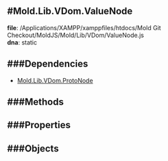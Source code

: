 
#Mold.Lib.VDom.ValueNode
---------------------------------------

__file__: /Applications/XAMPP/xamppfiles/htdocs/Mold Git Checkout/MoldJS/Mold/Lib/VDom/ValueNode.js  
__dna__: static  


	






###Dependencies
--------------

* [Mold.Lib.VDom.ProtoNode](../../../Mold/Lib/VDom/ProtoNode.md) 



   
###Methods
--------------
 

 
  
###Properties
-------------


 

###Objects
------------



		
